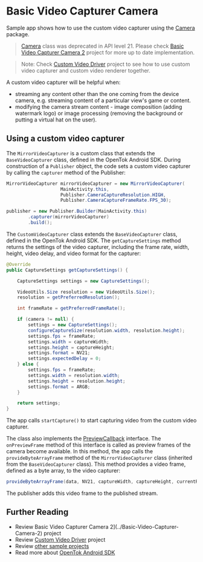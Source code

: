 # Basic Video Capturer Camera

Sample app shows how to use the custom video capturer using the [Camera](https://developer.android.com/reference/android/hardware/camera/package-summary) package. 

> [Camera](https://developer.android.com/reference/android/hardware/camera/package-summary) class was deprecated in API level 21. Please check [Basic Video Capturer Camera 2](../Basic-Video-Capturer-Camera-2) project for more up to date implementation. 

> Note: Check [Custom Video Driver](../Custom-Video-Driver) project to see how to use custom video capturer and custom video renderer together.

A custom video capturer will be helpful when:
- streaming any content other than the one coming from the device camera, e.g. streaming content of a particular view's game or content.
- modifying the camera stream content - image composition (adding watermark logo) or image processing (removing the background or putting a virtual hat on the user).

## Using a custom video capturer

The `MirrorVideoCapturer` is a custom class that extends the `BaseVideoCapturer` class, defined in the OpenTok Android SDK. During construction of a `Publisher` object, the code sets a custom video capturer by calling the `capturer` method of the Publisher:

```java
MirrorVideoCapturer mirrorVideoCapturer = new MirrorVideoCapturer(
                    MainActivity.this,
                    Publisher.CameraCaptureResolution.HIGH,
                    Publisher.CameraCaptureFrameRate.FPS_30);

publisher = new Publisher.Builder(MainActivity.this)
        .capturer(mirrorVideoCapturer)
        .build();

```

The `CustomVideoCapturer` class extends the `BaseVideoCapturer` class, defined in the OpenTok Android SDK.
The `getCaptureSettings` method returns the settings of the video capturer, including the frame
rate, width, height, video delay, and video format for the capturer:

```java
@Override
public CaptureSettings getCaptureSettings() {

    CaptureSettings settings = new CaptureSettings();

    VideoUtils.Size resolution = new VideoUtils.Size();
    resolution = getPreferredResolution();

    int frameRate = getPreferredFrameRate();

    if (camera != null) {
        settings = new CaptureSettings();
        configureCaptureSize(resolution.width, resolution.height);
        settings.fps = frameRate;
        settings.width = captureWidth;
        settings.height = captureHeight;
        settings.format = NV21;
        settings.expectedDelay = 0;
    } else {
        settings.fps = frameRate;
        settings.width = resolution.width;
        settings.height = resolution.height;
        settings.format = ARGB;
    }

    return settings;
}
```

The app calls `startCapture()` to start capturing video from the custom video capturer.

The class also implements the [PreviewCallback](https://developer.android.com/reference/android/hardware/Camera.PreviewCallback) interface. The `onPreviewFrame` method of this interface is called as preview frames of the camera become available. In this method, the app calls the `provideByteArrayFrame` method of the `MirrorVideoCapturer` class (inherited from the `BaseVideoCapturer` class). This method provides a video frame, defined as a byte array, to the video capturer:

```java
provideByteArrayFrame(data, NV21, captureWidth, captureHeight, currentRotation, isFrontCamera());
```

The publisher adds this video frame to the published stream.

## Further Reading

* Review Basic Video Capturer Camera 2](../Basic-Video-Capturer-Camera-2) project
* Review [Custom Video Driver](../Custom-Video-Driver) project
* Review [other sample projects](../)
* Read more about [OpenTok Android SDK](https://tokbox.com/developer/sdks/android/)
